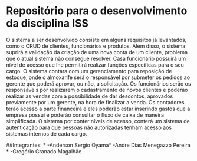 # Repositório para o desenvolvimento da disciplina ISS

O sistema a ser desenvolvido consiste em alguns requisitos já levantados, como o CRUD de clientes, funcionários e produtos. Além disso, o sistema suprirá a validação da criação de uma nova conta de um cliente, problema que o atual sistema não consegue resolver. Casa funcionário possuirá um nível de acesso que lhe permitirá realizar funções específicas para o seu cargo. O sistema contara com um gerenciamento para reposição de estoque, onde o almoxarife será o responsável por submeter os pedidos ao gerente que poderá aprovar, ou não, a solicitação. Os funcionários serão os responsáveis por realizarem o cadastramento de novos clientes e poderão realizar as vendas com a possibilidade de dar descontos, aprovados previamente por um gerente, na hora de finalizar a venda. Os contadores terão acesso a parte financeira e eles poderão estar inserindo gastos que a empresa possui e poderão consultar o fluxo de caixa de maneira simplificada. O sistema por conter níveis de acesso, conterá um sistema de autenticação para que pessoas não autorizadas tenham acesso aos sistemas internos de cada cargo. 

##Integrantes:
*
-Anderson Sergio Oyama*
-Andre Dias Menegazzo Pereira	*
-Gregório Granado Magalhãe 

